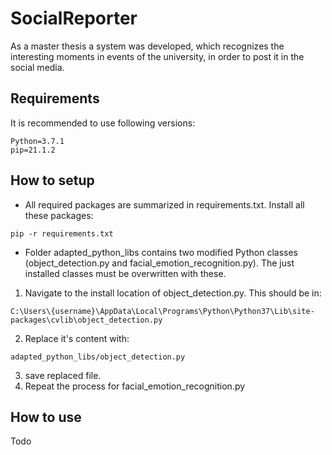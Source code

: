 # SocialReporter
As a master thesis a system was developed, which recognizes the interesting moments in events of the university, in order to post it in the social media.

## Requirements
It is recommended to use following versions: 

```
Python=3.7.1
pip=21.1.2
```


## How to setup
- All required packages are summarized in requirements.txt. Install all these packages: 
```
pip -r requirements.txt
```
- Folder adapted_python_libs contains two modified Python classes (object_detection.py and facial_emotion_recognition.py). 
The just installed classes must be overwritten with these.
1. Navigate to the install location of object_detection.py. This should be in: 
```
C:\Users\{username}\AppData\Local\Programs\Python\Python37\Lib\site-packages\cvlib\object_detection.py
```
2. Replace it's content with: 
```
adapted_python_libs/object_detection.py
```
3. save replaced file.
4. Repeat the process for facial_emotion_recognition.py

## How to use
Todo
